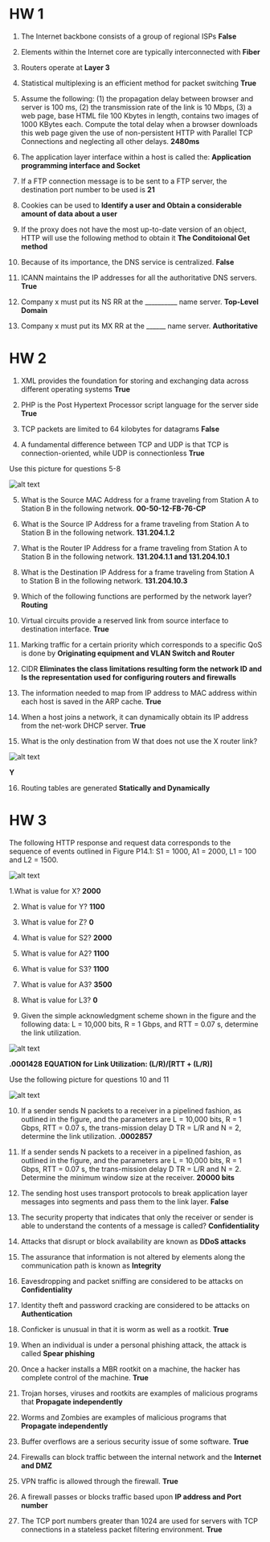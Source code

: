 # HW 1

1. The Internet backbone consists of a group of regional ISPs   **False**

2. Elements within the Internet core are typically interconnected with **Fiber**

3. Routers operate at **Layer 3**

4. Statistical multiplexing is an efficient method for packet switching **True**

5. Assume the following: (1) the propagation delay between browser and server is 100
ms, (2) the transmission rate of the link is 10 Mbps, (3) a web page, base HTML file
100 Kbytes in length, contains two images of 1000 KBytes each. Compute the total
delay when a browser downloads this web page given the use of non-persistent HTTP
with Parallel TCP Connections and neglecting all other delays. **2480ms**

6. The application layer interface within a host is called the: **Application programming interface and Socket**

7. If a FTP connection message is to be sent to a FTP server, the destination port number to be used is **21**

8. Cookies can be used to **Identify a user and Obtain a considerable amount of data about a user**

9. If the proxy does not have the most up-to-date version of an object, HTTP will use the following method to obtain it **The Conditoional Get method**

10. Because of its importance, the DNS service is centralized. **False**

11. ICANN maintains the IP addresses for all the authoritative DNS servers. **True** 

12. Company x must put its NS RR at the __________ name server. **Top-Level Domain** 

13. Company x must put its MX RR at the ______ name server. **Authoritative**

# HW 2

1. XML provides the foundation for storing and exchanging data across different operating systems **True**

2. PHP is the Post Hypertext Processor script language for the server side **True**

3. TCP packets are limited to 64 kilobytes for datagrams **False**

4. A fundamental difference between TCP and UDP is that TCP is connection-oriented, while UDP is connectionless **True**

Use this picture for questions 5-8

![alt text][HW2.1]

5. What is the Source MAC Address for a frame traveling from Station A to Station B in the following network. **00-50-12-FB-76-CP**

6. What is the Source IP Address for a frame traveling from Station A to Station B in the following network. **131.204.1.2**

7. What is the Router IP Address for a frame traveling from Station A to Station B in the following network. **131.204.1.1 and 131.204.10.1**

8. What is the Destination IP Address for a frame traveling from Station A to Station B in the following network. **131.204.10.3**

9. Which of the following functions are performed by the network layer? **Routing**

10. Virtual circuits provide a reserved link from source interface to destination interface. **True**

11. Marking traffic for a certain priority which corresponds to a specific QoS is done by **Originating equipment and VLAN Switch and Router**

12. CIDR **Eliminates the class limitations resulting form the network ID and Is the representation used for configuring routers and firewalls**

13. The information needed to map from IP address to MAC address within each host is saved in the ARP cache. **True**

14. When a host joins a network, it can dynamically obtain its IP address from the net-work DHCP server. **True**

15. What is the only destination from W that does not use the X router link? 

![alt text][HW2.2]

**Y**

16. Routing tables are generated **Statically and Dynamically**

[HW2.1]: https://github.com/Spencer-Kotys/help/blob/main/Computer_and_Network_Security/Pictures/HW2.1.png "HW2.1"
[HW2.2]: https://github.com/Spencer-Kotys/help/blob/main/Computer_and_Network_Security/Pictures/HW2.2.png "HW2.2"

# HW 3

The following HTTP response and request data corresponds to the sequence of events outlined in Figure P14.1: S1 = 1000, A1 = 2000, L1 = 100 and L2 = 1500.

![alt text][HW3.1]

1.What is value for X? **2000**

2. What is value for Y? **1100**

3. What is value for Z? **0**

4. What is value for S2? **2000**

5. What is value for A2? **1100**

6. What is value for S3? **1100**

7. What is value for A3? **3500**

8. What is value for L3? **0**

9. Given the simple acknowledgment scheme shown in the figure and the following
data: L = 10,000 bits, R = 1 Gbps, and RTT = 0.07 s, determine the link utilization.

![alt text][HW3.2]

**.0001428**  **EQUATION for Link Utilization: (L/R)/[RTT + (L/R)]**

Use the following picture for questions 10 and 11

![alt text][HW3.3]

10. If a sender sends N packets to a receiver in a pipelined fashion, as outlined in the figure, and the parameters are L = 10,000 bits, R = 1 Gbps, RTT = 0.07 s, the trans-mission delay D TR = L/R and N = 2, determine the link utilization. **.0002857**

11. If a sender sends N packets to a receiver in a pipelined fashion, as outlined in the figure, and the parameters are L = 10,000 bits, R = 1 Gbps, RTT = 0.07 s, the trans-mission delay D TR = L/R and N = 2. Determine the minimum window size at the receiver. **20000 bits**

12. The sending host uses transport protocols to break application layer messages into segments and pass them to the link layer. **False**

13. The security property that indicates that only the receiver or sender is able to understand the contents of a message is called? **Confidentiality**

14. Attacks that disrupt or block availability are known as **DDoS attacks**

15. The assurance that information is not altered by elements along the communication path is known as **Integrity**

16. Eavesdropping and packet sniffing are considered to be attacks on **Confidentiality**

17. Identity theft and password cracking are considered to be attacks on **Authentication**

18. Conficker is unusual in that it is worm as well as a rootkit. **True**

19. When an individual is under a personal phishing attack, the attack is called **Spear phishing**

20. Once a hacker installs a MBR rootkit on a machine, the hacker has complete control of the machine. **True**

21. Trojan horses, viruses and rootkits are examples of malicious programs that **Propagate independently** 

22. Worms and Zombies are examples of malicious programs that **Propagate independently**

23. Buffer overflows are a serious security issue of some software. **True**

24. Firewalls can block traffic between the internal network and the **Internet and DMZ**

25. VPN traffic is allowed through the firewall. **True**

26. A firewall passes or blocks traffic based upon **IP address and Port number**

27. The TCP port numbers greater than 1024 are used for servers with TCP connections in a stateless packet filtering environment. **True**

[HW3.1]: https://github.com/Spencer-Kotys/help/blob/main/Computer_and_Network_Security/Pictures/HW3.1.png "HW3.1"
[HW3.2]: https://github.com/Spencer-Kotys/help/blob/main/Computer_and_Network_Security/Pictures/HW3.2.png "HW3.2"
[HW3.3]: https://github.com/Spencer-Kotys/help/blob/main/Computer_and_Network_Security/Pictures/HW3.3.png "HW3.3"
